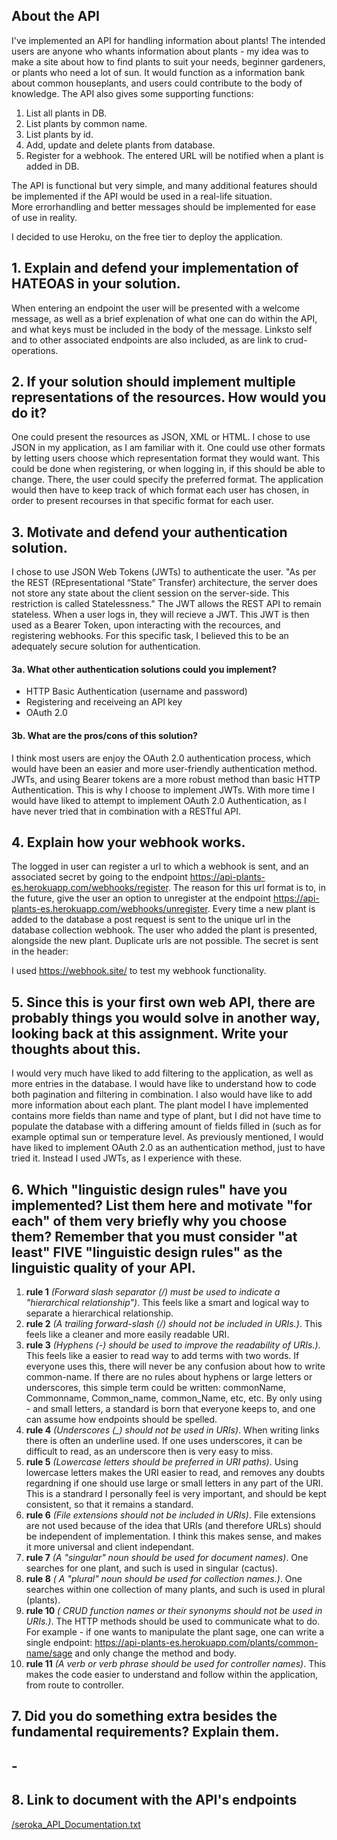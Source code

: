 ## About the API
I've implemented an API for handling information about plants! The intended users are anyone who whants information about plants - my idea was to make a site about how to find plants to suit your needs, beginner gardeners, or plants who need a lot of sun. It would function as a information bank about common houseplants, and users could contribute to the body of knowledge. The API also gives some supporting functions:

 1. List all plants in DB.
 2. List plants by common name.
 3. List plants by id. 
 4. Add, update and delete plants from database.
 5. Register for a webhook. The entered URL will be notified when a plant is added in DB.

The API is functional but very simple, and many additional features should be implemented if the API would be used in a real-life situation.  
More errorhandling and better messages should be implemented for ease of use in reality.

I decided to use Heroku, on the free tier to deploy the application.

## 1. Explain and defend your implementation of HATEOAS in your solution.
When entering an endpoint the user will be presented with a welcome message, as well as a brief explenation of what one can do within the API, and what keys must be included in the body of the message. Linksto self and to other associated endpoints are also included, as are link to crud-operations.

## 2. If your solution should implement multiple representations of the resources. How would you do it?
One could present the resources as JSON, XML or HTML. I chose to use JSON in my application, as I am familiar with it. 
One could use other formats by letting users choose which representation format they would want. This could be done when registering, or when logging in, if this should be able to change. There, the user could specify the preferred format. The application would then have to keep track of which format each user has chosen, in order to present recourses in that specific format for each user.

## 3. Motivate and defend your authentication solution.
I chose to use JSON Web Tokens (JWTs) to authenticate the user. "As per the REST (REpresentational “State” Transfer) architecture, the server does not store any state about the client session on the server-side. This restriction is called Statelessness." The JWT allows the REST API to remain stateless. When a user logs in, they will recieve a JWT. This JWT is then used as a Bearer Token, upon interacting with the recources, and registering webhooks. For this specific task, I believed this to be an adequately secure solution for authentication.

#### 3a. What other authentication solutions could you implement?
 - HTTP Basic Authentication (username and password)
 - Registering and receiveing an API key 
 - OAuth 2.0

#### 3b. What are the pros/cons of this solution?
I think most users are enjoy the OAuth 2.0 authentication process, which would have been an easier and more user-friendly authentication method. JWTs, and using Bearer tokens are a more robust method than basic HTTP Authentication. This is why I choose to implement JWTs. With more time I would have liked to attempt to implement OAuth 2.0 Authentication, as I have never tried that in combination with a RESTful API.

## 4. Explain how your webhook works.
The logged in user can register a url to which a webhook is sent, and an associated secret by going to the endpoint https://api-plants-es.herokuapp.com/webhooks/register. The reason for this url format is to, in the future, give the user an option to unregister at the endpoint  https://api-plants-es.herokuapp.com/webhooks/unregister. Every time a new plant is added to the database a post request is sent to the unique url in the database collection webhook. The user who added the plant is presented, alongside the new plant. Duplicate urls are not possible. The secret is sent in the header:

I used https://webhook.site/ to test my webhook functionality.

## 5. Since this is your first own web API, there are probably things you would solve in another way, looking back at this assignment. Write your thoughts about this.
I would very much have liked to add filtering to the application, as well as more entries in the database. I would have like to understand how to code both pagination and filtering in combination. I also would have like to add more information about each plant. The plant model I have implemented contains more fields than name and type of plant, but I did not have time to populate the database with a differing amount of fields filled in (such as for example optimal sun or temperature level. 
As previously mentioned, I  would have liked to implement OAuth 2.0 as an authentication method, just to have tried it. Instead I used JWTs, as I experience with these. 


## 6. Which "linguistic design rules" have you implemented? List them here and motivate "for each" of them very briefly why you choose them? Remember that you must consider "at least" FIVE "linguistic design rules" as the linguistic quality of your API.

 1. **rule 1** *(Forward slash separator (/) must be used to indicate a "hierarchical relationship")*. This feels like a smart and logical way to separate a hierarchical relationship.
 2. **rule 2** *(A trailing forward-slash (/) should not be included in URIs.)*. This feels like  a cleaner and more easily readable URI.
 3. **rule 3** *(Hyphens (-) should be used to improve the readability of URIs.)*. This feels like a easier to read way to add terms with two words. If everyone uses this, there will never be any confusion about how to write common-name. If there are no rules about hyphens or large letters or underscores, this simple term could be written: commonName, Commonname, Common_name, common_Name, etc, etc. By only using - and small letters, a standard is born that everyone keeps to, and one can assume how endpoints should be spelled. 
 4. **rule 4** *(Underscores (_) should not be used in URIs)*. When writing links there is often an underline used. If one uses underscores, it can be difficult to read, as an underscore then is very easy to miss.  
 5. **rule 5** *(Lowercase letters should be preferred in URI paths)*. Using lowercase letters makes the URI easier to read, and removes any doubts regardning if one should use large or small letters in any part of the URI. This is a standrard I personally feel is very important, and should be kept consistent, so that it remains a standard. 
 6. **rule 6** *(File extensions should not be included in URIs)*. File extensions are not used because of the idea that URIs (and therefore URLs) should be independent of implementation. I think this makes sense, and makes it more universal and client independant.  
 7.  **rule 7** *(A "singular" noun should be used for document names)*. One searches for one plant, and such is used in singular (cactus).
 8.  **rule 8** *( A "plural" noun should be used for collection names.)*. One searches within one collection of many plants, and such is used in plural (plants).
 9. **rule 10** *(  CRUD function names or their synonyms should not be used in URIs.)*. The HTTP methods should be used to communicate what to do.  For example - if one wants to manipulate the plant sage, one can write a single endpoint: 
https://api-plants-es.herokuapp.com/plants/common-name/sage and only change the method and body. 
 10. **rule 11** *(A verb or verb phrase should be used for controller names)*. This makes the code easier to understand and follow  within the application, from route to controller.  

## 7. Did you do something extra besides the fundamental requirements? Explain them.
## -


## 8. Link to document with the API's endpoints
[/seroka_API_Documentation.txt](seroka_API_Documentation.txt)
